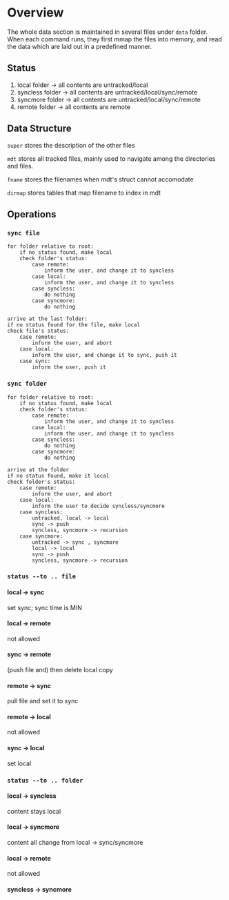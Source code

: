 # Overview

The whole data section is maintained in several files under `data` folder. When each command runs, they first mmap the files into memory, and read the data which are laid out in a predefined manner. 

## Status 

1. local folder -> all contents are untracked/local
2. syncless folder -> all contents are untracked/local/sync/remote
3. syncmore folder -> all contents are untracked/local/sync/remote
4. remote folder -> all contents are remote



## Data Structure

`super` stores the description of the other files

`mdt` stores all tracked files, mainly used to navigate among the directories and files.

`fname` stores the filenames when mdt's struct cannot accomodate

`dirmap` stores tables that map filename to index in mdt

## Operations

### `sync file`

```
for folder relative to root:
    if no status found, make local
    check folder's status:
        case remote:
            inform the user, and change it to syncless
        case local:
            inform the user, and change it to syncless
        case syncless:
            do nothing
        case syncmore:
            do nothing

arrive at the last folder:
if no status found for the file, make local
check file's status:
    case remote:
        inform the user, and abort
    case local:
        inform the user, and change it to sync, push it
    case sync:
        inform the user, push it

```

### `sync folder`

```
for folder relative to root:
    if no status found, make local
    check folder's status:
        case remote:
            inform the user, and change it to syncless
        case local:
            inform the user, and change it to syncless
        case syncless:
            do nothing
        case syncmore:
            do nothing

arrive at the folder
if no status found, make it local
check folder's status:
    case remote:
        inform the user, and abort
    case local:
        inform the user to decide syncless/syncmore
    case syncless:
        untracked, local -> local
        sync -> push
        syncless, syncmore -> recursion
    case syncmore:
        untracked -> sync , syncmore
        local -> local
        sync -> push
        syncless, syncmore -> recursion

```

### `status --to .. file`

#### local -> sync
set sync; sync time is MIN

#### local -> remote
not allowed

#### sync -> remote
(push file and) then delete local copy

#### remote -> sync
pull file and set it to sync

#### remote -> local
not allowed

#### sync -> local
set local


### `status --to .. folder`

#### local -> syncless
content stays local

#### local -> syncmore
content all change from local -> sync/syncmore

#### local -> remote
not allowed

#### syncless -> syncmore
